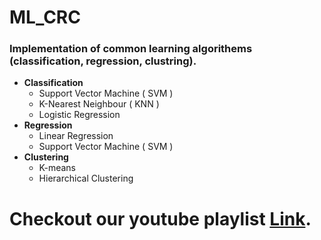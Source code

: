 # ML_CRC
### Implementation of common learning algorithems  (classification, regression, clustring).
- **Classification**
  - Support Vector Machine ( SVM )
  - K-Nearest Neighbour ( KNN )
  - Logistic Regression 
- **Regression**
  - Linear Regression
  - Support Vector Machine ( SVM )
- **Clustering** 
  - K-means
  - Hierarchical Clustering
# Checkout our youtube playlist [Link](https://www.youtube.com/playlist?list=PLVjN0akJvzE2DJ8N3nn_voQB5GWLjPgjc).